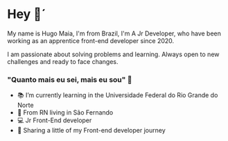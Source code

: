 # Hey 👋´
My name is Hugo Maia, I'm from Brazil, I'm A Jr Developer, who have been working as an apprentice front-end developer since 2020.

I am passionate about solving problems and learning. Always open to new challenges and ready to face changes.


### "Quanto mais eu sei, mais eu sou" 🧠 
- 📚 I’m currently learning in the Universidade Federal do Rio Grande do Norte
- 📍  From RN living in São Fernando
- 💻 Jr Front-End developer
- 🚀 Sharing a little of my Front-end developer journey 



<!--
**hugo2m/hugo2m** is a ✨ _special_ ✨ repository because its `README.md` (this file) appears on your GitHub profile.

Here are some ideas to get you started:

- 🔭 I’m currently working on ...
- 🌱 I’m currently learning ...
- 👯 I’m looking to collaborate on ...
- 🤔 I’m looking for help with ...
- 💬 Ask me about ...
- 📫 How to reach me: ...
- 😄 Pronouns: ...
- ⚡ Fun fact: ...
-->
